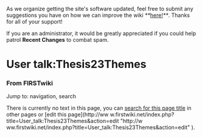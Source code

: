 As we organize getting the site's software updated, feel free to submit any
suggestions you have on how we can improve the wiki
_**_[here!](/index.php/User:Hallry/Suggestions "User:Hallry/Suggestions"
)_**_. Thanks for all of your support!

If you are an administrator, it would be greatly appreciated if you could help
patrol **Recent Changes** to combat spam.

# User talk:Thesis23Themes

### From FIRSTwiki

Jump to: navigation, search

There is currently no text in this page, you can [search for this page
title](/index.php/Special:Search/Thesis23Themes
"Special:Search/Thesis23Themes" ) in other pages or [edit this page](http://ww
w.firstwiki.net/index.php?title=User_talk:Thesis23Themes&action=edit "http://w
ww.firstwiki.net/index.php?title=User_talk:Thesis23Themes&action=edit" ).

